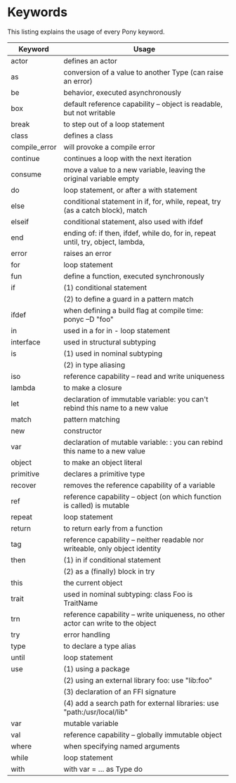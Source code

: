 # Keywords

This listing explains the usage of every Pony keyword.

|Keyword | Usage|
| --- | --- |
| actor | defines an actor
| as | conversion of a value to another Type (can raise an error)
| be | behavior, executed asynchronously
| box | default reference capability – object is readable, but not writable
| break | to step out of a loop statement
| class | defines a class
| compile_error | will provoke a compile error 
| continue | continues a loop with the next iteration
| consume | move a value to a new variable, leaving the original variable empty
| do | loop statement, or after a with statement
| else | conditional statement in if, for, while, repeat, try (as a catch block), match 
| elseif | conditional statement, also used with ifdef
| end | ending of: if then, ifdef, while do, for in, repeat until, try, object, lambda, |     | recover, match
| error | raises an error
| for | loop statement
| fun | define a function, executed synchronously
| if  | (1) conditional statement
|     | (2) to define a guard in a pattern match
| ifdef | when defining a build flag at compile time:  ponyc –D "foo"
| in | used in a for in - loop statement
| interface | used in structural subtyping
| is | (1) used in nominal subtyping
|    | (2) in type aliasing
| iso | reference capability – read and write uniqueness
| lambda | to make a closure
| let | declaration of immutable variable: you can't rebind this name to a new value
| match | pattern matching
| new | constructor
| var | declaration of mutable variable: : you can rebind this name to a new value
| object | to make an object literal
| primitive | declares a primitive type
| recover | removes the reference capability of a variable
| ref | reference capability – object (on which function is called) is mutable
| repeat | loop statement
| return | to return early from a function
| tag | reference capability – neither readable nor writeable, only object identity
| then | (1) in if conditional statement 
|      | (2) as a (finally) block in try
| this | the current object
| trait | used in nominal subtyping:  class Foo is TraitName
| trn | reference capability – write uniqueness, no other actor can write to the object
| try | error handling
| type | to declare a type alias
| until | loop statement
| use | (1) using a package
|     | (2) using an external library foo: use "lib:foo"
|     | (3) declaration of an FFI signature
|     | (4) add a search path for external libraries: use "path:/usr/local/lib"
| var | mutable variable
| val | reference capability – globally immutable object
| where | when specifying named arguments 
| while | loop statement
| with  | with var =  … as Type do